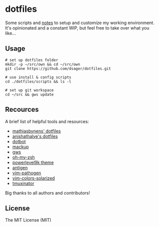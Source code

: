 # dotfiles

Some scripts and [notes](NOTES.md) to setup and customize my working environment.
It's opinionated and a constant WIP, but feel free to take over what you like...

## Usage

    # set up dotfiles folder
    mkdir -p ~/src/own && cd ~/src/own
    git clone https://github.com/dsager/dotfiles.git

    # use install & config scripts
    cd ./dotfiles/scripts && ls -l

    # set up git workspace
    cd ~/src && gws update

## Recources

A brief list of helpful tools and resources:

- [mathiasbynens' dotfiles](https://github.com/mathiasbynens/dotfiles)
- [anishathalye's dotfiles](https://github.com/anishathalye/dotfiles)
- [dotbot](https://github.com/anishathalye/dotbot)
- [mackup](https://github.com/lra/mackup)
- [gws](https://github.com/StreakyCobra/gws)
- [oh-my-zsh](https://github.com/robbyrussell/oh-my-zsh/)
- [powerlevel9k theme](https://github.com/bhilburn/powerlevel9k)
- [antigen](https://github.com/zsh-users/antigen.git)
- [vim-pathogen](https://github.com/tpope/vim-pathogen.git)
- [vim-colors-solarized](https://github.com/altercation/vim-colors-solarized.git)
- [tmuxinator](https://github.com/tmuxinator/tmuxinator)

Big thanks to all authors and contributors!

## License

The MIT License (MIT)
